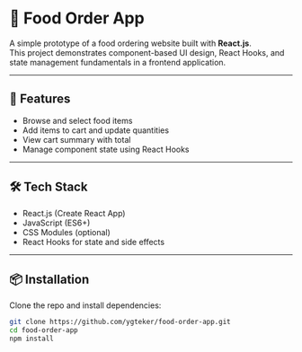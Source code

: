 # 🍔 Food Order App

A simple prototype of a food ordering website built with **React.js**.  
This project demonstrates component-based UI design, React Hooks, and state management fundamentals in a frontend application.

---

## 🚀 Features

- Browse and select food items
- Add items to cart and update quantities
- View cart summary with total
- Manage component state using React Hooks

---

## 🛠 Tech Stack

- React.js (Create React App)
- JavaScript (ES6+)
- CSS Modules (optional)
- React Hooks for state and side effects

---

## 📦 Installation

Clone the repo and install dependencies:

```bash
git clone https://github.com/ygteker/food-order-app.git
cd food-order-app
npm install
